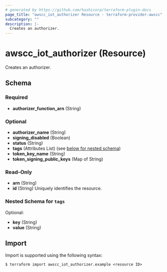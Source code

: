 ```yaml
---
# generated by https://github.com/hashicorp/terraform-plugin-docs
page_title: "awscc_iot_authorizer Resource - terraform-provider-awscc"
subcategory: ""
description: |-
  Creates an authorizer.
---
```


# awscc_iot_authorizer (Resource)

Creates an authorizer.



<!-- schema generated by tfplugindocs -->
## Schema

### Required

- **authorizer_function_arn** (String)

### Optional

- **authorizer_name** (String)
- **signing_disabled** (Boolean)
- **status** (String)
- **tags** (Attributes List) (see [below for nested schema](#nestedatt--tags))
- **token_key_name** (String)
- **token_signing_public_keys** (Map of String)

### Read-Only

- **arn** (String)
- **id** (String) Uniquely identifies the resource.

<a id="nestedatt--tags"></a>
### Nested Schema for `tags`

Optional:

- **key** (String)
- **value** (String)

## Import

Import is supported using the following syntax:

```shell
$ terraform import awscc_iot_authorizer.example <resource ID>
```
